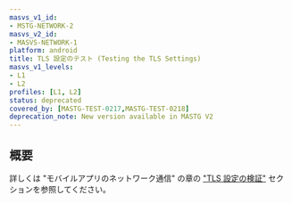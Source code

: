 ```yaml
---
masvs_v1_id:
- MSTG-NETWORK-2
masvs_v2_id:
- MASVS-NETWORK-1
platform: android
title: TLS 設定のテスト (Testing the TLS Settings)
masvs_v1_levels:
- L1
- L2
profiles: [L1, L2]
status: deprecated
covered_by: [MASTG-TEST-0217,MASTG-TEST-0218]
deprecation_note: New version available in MASTG V2
---
```


## 概要

詳しくは "モバイルアプリのネットワーク通信" の章の ["TLS 設定の検証"](../../../Document/0x04f-Testing-Network-Communication.md#verifying-the-tls-settings) セクションを参照してください。
